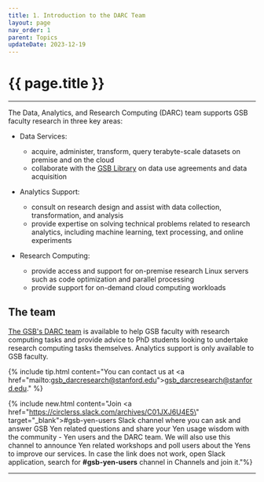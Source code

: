 ```yaml
---
title: 1. Introduction to the DARC Team 
layout: page
nav_order: 1
parent: Topics 
updateDate: 2023-12-19
---
```


# {{ page.title }}
---

The Data, Analytics, and Research Computing (DARC) team supports GSB faculty research in three key areas:

- Data Services:
    - acquire, administer, transform, query terabyte-scale datasets on premise and on the cloud
    - collaborate with the <a href="https://www.gsb.stanford.edu/library" target="_blank">GSB Library</a> on data use agreements and data acquisition

- Analytics Support:
    - consult on research design and assist with data collection, transformation, and analysis
    - provide expertise on solving technical problems related to research analytics, including machine learning, text processing, and online experiments 

- Research Computing:
    - provide access and support for on-premise research Linux servers such as code optimization and parallel processing
    - provide support for on-demand cloud computing workloads


## The team
<a href="https://www.gsb.stanford.edu/faculty-research/darc" target="_blank">The GSB's DARC team</a> is available to help GSB faculty with research computing tasks and provide advice to PhD students 
looking to undertake research computing tasks themselves. Analytics support is only available to GSB faculty.

{% include tip.html content="You can contact us at <a href=\"mailto:gsb_darcresearch@stanford.edu\">gsb_darcresearch@stanford.edu.</a>" %}

{% include new.html content="Join <a href=\"https://circlerss.slack.com/archives/C01JXJ6U4E5\" target=\"_blank\">#gsb-yen-users Slack channel</a> where you can ask and answer GSB Yen related questions and share your Yen usage wisdom with the community - Yen users and the DARC team. We will also use this channel to announce Yen related workshops and poll users about the Yens to improve our services. In case the link does not work, open Slack application, search for <b>#gsb-yen-users</b> channel in Channels and join it."%}

---
